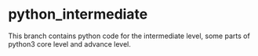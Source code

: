 # python_intermediate
This branch contains python code for the intermediate level, some parts of python3 core level and advance level.
 
